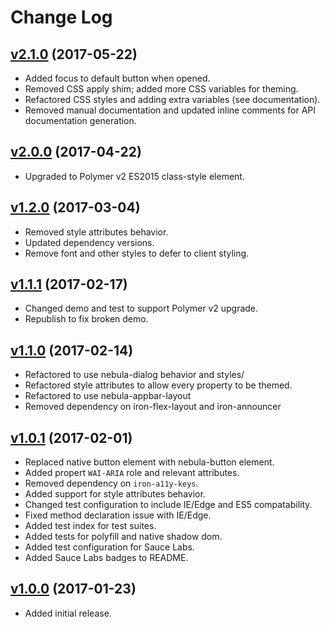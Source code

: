 # Change Log

## [v2.1.0](https://github.com/arsnebula/nebula-alert/releases/tag/v2.1.0) (2017-05-22)

- Added focus to default button when opened.
- Removed CSS apply shim; added more CSS variables for theming.
- Refactored CSS styles and adding extra variables (see documentation).
- Removed manual documentation and updated inline comments for API documentation generation.

## [v2.0.0](https://github.com/arsnebula/nebula-alert/releases/tag/v2.0.0) (2017-04-22)

- Upgraded to Polymer v2 ES2015 class-style element.

## [v1.2.0](https://github.com/arsnebula/nebula-alert/releases/tag/v1.2.0) (2017-03-04)

- Removed style attributes behavior.
- Updated dependency versions.
- Remove font and other styles to defer to client styling.

## [v1.1.1](https://github.com/arsnebula/nebula-alert/releases/tag/v1.1.1) (2017-02-17)

- Changed demo and test to support Polymer v2 upgrade.
- Republish to fix broken demo.

## [v1.1.0](https://github.com/arsnebula/nebula-alert/releases/tag/v1.1.0) (2017-02-14)

- Refactored to use nebula-dialog behavior and styles/
- Refactored style attributes to allow every property to be themed.
- Refactored to use nebula-appbar-layout
- Removed dependency on iron-flex-layout and iron-announcer

## [v1.0.1](https://github.com/arsnebula/nebula-alert/releases/tag/v1.0.1) (2017-02-01)

- Replaced native button element with nebula-button element.
- Added propert `WAI-ARIA` role and relevant attributes.
- Removed dependency on `iron-a11y-keys`.
- Added support for style attributes behavior.
- Changed test configuration to include IE/Edge and ES5 compatability.
- Fixed method declaration issue with IE/Edge.
- Added test index for test suites.
- Added tests for polyfill and native shadow dom.
- Added test configuration for Sauce Labs.
- Added Sauce Labs badges to README.


## [v1.0.0](https://github.com/arsnebula/nebula-alert/releases/tag/v1.0.0) (2017-01-23)

- Added initial release.